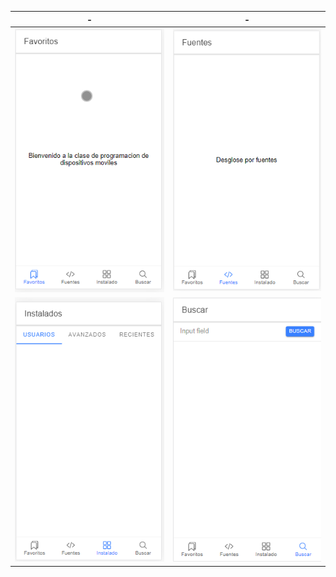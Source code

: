 | -             |  - |
:-------------------------:|:-------------------------:
![](screenshots/final1.png)  |  ![](screenshots/final2.png)
![](screenshots/final3.png)  |  ![](screenshots/final4.png)
